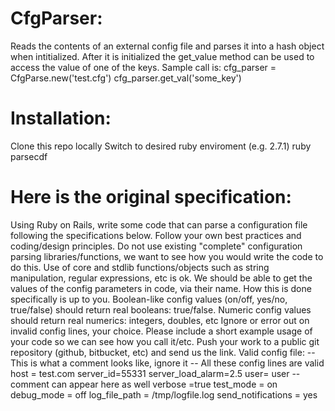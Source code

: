 # CfgParser:
Reads the contents of an external config file and parses it into a hash object when intitialized.
After it is initialized the get_value method can be used to access the value of one of the keys.
Sample call is:
    cfg_parser = CfgParse.new('test.cfg')
    cfg_parser.get_val('some_key')

# Installation:
Clone this repo locally
Switch to desired ruby enviroment (e.g. 2.7.1)
ruby parsecdf


# Here is the original specification:
Using Ruby on Rails, write some code that can parse a configuration file following the specifications below. Follow your own best practices and coding/design principles.
Do not use existing "complete" configuration parsing libraries/functions, we want to see how you would write the code to do this.
Use of core and stdlib functions/objects such as string manipulation, regular expressions, etc is ok.
We should be able to get the values of the config parameters in code, via their name. How this is done specifically is up to you.
Boolean-like config values (on/off, yes/no, true/false) should return real booleans: true/false.
Numeric config values should return real numerics: integers, doubles, etc
Ignore or error out on invalid config lines, your choice.
Please include a short example usage of your code so we can see how you call it/etc.
Push your work to a public git repository (github, bitbucket, etc) and send us the link.
Valid config file:
-- This is what a comment looks like, ignore it
-- All these config lines are valid
host = test.com
server_id=55331
server_load_alarm=2.5
user= user
-- comment can appear here as well
verbose =true
test_mode = on
debug_mode = off
log_file_path = /tmp/logfile.log
send_notifications = yes
